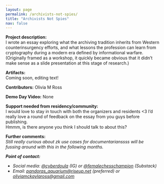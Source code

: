 ```yaml
---
layout: page
permalink: /archivists-not-spies/
title: "Archivists Not Spies"
nav: false
---
```


**Project description:**  
I wrote an essay exploring what the archiving tradition inherits from Western counterinsurgency efforts, and what lessons the profession can learn from cryptography during a modern era defined by informational warfare. (Originally framed as a workshop, it quickly became obvious that it didn’t make sense as a slide presentation at this stage of research.)

**Artifacts:**  
Coming soon, editing text!

**Contributors:**
Olivia M Ross

**Demo Day Video:**
None

**Support needed from residency/community:**  
I would love to stay in touch with both the organizers and residents <3 I’d really love a round of feedback on the essay from you guys before publishing.  
Hmmm, is there anyone you think I should talk to about this?

**Further comments:**  
_Still really curious about zk use cases for documentarianssss will be fussing around with this in the following months._

**_Point of contact:_**

- _Social media: [@cyberdoula](https://instagram.com/cyberdoula) (IG) or [@femalechesschampion](https://femalechesschampion.substack.com) (Substack)_
- _Email: [pandoras_aquarium@riseup.net](mailto:pandoras_aquarium@riseup.net) (preferred) or [oliviamckaylaross@gmail.com](mailto:oliviamckaylaross@gmail.com)_
